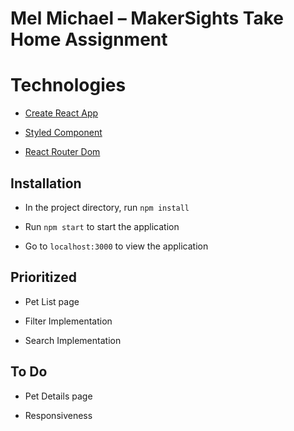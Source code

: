 # Mel Michael – MakerSights Take Home Assignment

# Technologies

* [Create React App](https://github.com/facebook/create-react-app)

* [Styled Component](https://github.com/styled-components/styled-components)

* [React Router Dom](https://github.com/ReactTraining/react-router/tree/master/packages/react-router-dom)


## Installation

* In the project directory, run `npm install`

* Run `npm start` to start the application

* Go to `localhost:3000` to view the application


## Prioritized

* Pet List page

* Filter Implementation

* Search Implementation


## To Do

* Pet Details page

* Responsiveness


